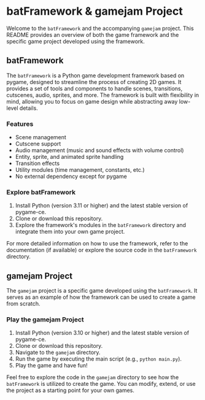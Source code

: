 # batFramework & gamejam Project

Welcome to the `batFramework` and the accompanying `gamejam` project. This README provides an overview of both the game framework and the specific game project developed using the framework.

## batFramework

The `batFramework` is a Python game development framework based on pygame, designed to streamline the process of creating 2D games. It provides a set of tools and components to handle scenes, transitions, cutscenes, audio, sprites, and more. The framework is built with flexibility in mind, allowing you to focus on game design while abstracting away low-level details.

### Features

- Scene management
- Cutscene support
- Audio management (music and sound effects with volume control)
- Entity, sprite, and animated sprite handling
- Transition effects
- Utility modules (time management, constants, etc.)
- No external dependency except for pygame

###  Explore batFramework

1. Install Python (version 3.11 or higher) and the latest stable version of pygame-ce.
2. Clone or download this repository.
4. Explore the framework's modules in the `batFramework` directory and integrate them into your own game project.

For more detailed information on how to use the framework, refer to the documentation (if available) or explore the source code in the `batFramework` directory.

## gamejam Project

The `gamejam` project is a specific game developed using the `batFramework`. It serves as an example of how the framework can be used to create a game from scratch.

### Play the gamejam Project

1. Install Python (version 3.10 or higher) and the latest stable version of pygame-ce.
2. Clone or download this repository.
3. Navigate to the `gamejam` directory.
4. Run the game by executing the main script (e.g., `python main.py`).
5. Play the game and have fun!

Feel free to explore the code in the `gamejam` directory to see how the `batFramework` is utilized to create the game. You can modify, extend, or use the project as a starting point for your own games.



